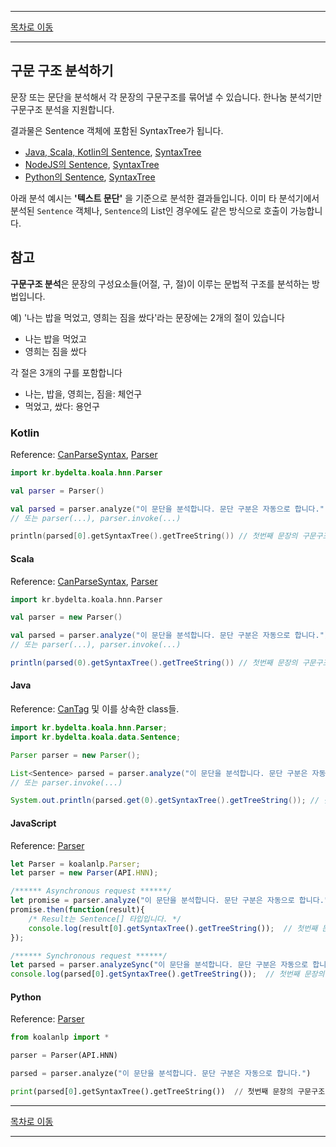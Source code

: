 --------

[목차로 이동](./index.md)

--------

## 구문 구조 분석하기

문장 또는 문단을 분석해서 각 문장의 구문구조를 묶어낼 수 있습니다. 한나눔 분석기만 구문구조 분석을 지원합니다.

결과물은 Sentence 객체에 포함된 SyntaxTree가 됩니다.
- [Java, Scala, Kotlin의 Sentence](https://koalanlp.github.io/koalanlp/api/koalanlp/kr.bydelta.koala.data/-sentence/index.html),
  [SyntaxTree](https://koalanlp.github.io/koalanlp/api/koalanlp/kr.bydelta.koala.data/-syntax-tree/index.html)
- [NodeJS의 Sentence](https://koalanlp.github.io/nodejs-support/module-koalanlp_data.Sentence.html),
  [SyntaxTree](https://koalanlp.github.io/nodejs-support/module-koalanlp_data.SyntaxTree.html)
- [Python의 Sentence](https://koalanlp.github.io/python-support/build/html/koalanlp.data.html#koalanlp.data.Sentence),
  [SyntaxTree](https://koalanlp.github.io/python-support/build/html/koalanlp.data.html#koalanlp.data.SyntaxTree)

아래 분석 예시는 **'텍스트 문단'** 을 기준으로 분석한 결과들입니다. 
이미 타 분석기에서 분석된 `Sentence` 객체나, `Sentence`의 List인 경우에도 같은 방식으로 호출이 가능합니다. 

## 참고
**구문구조 분석**은 문장의 구성요소들(어절, 구, 절)이 이루는 문법적 구조를 분석하는 방법입니다.

예) '나는 밥을 먹었고, 영희는 짐을 쌌다'라는 문장에는
2개의 절이 있습니다
* 나는 밥을 먹었고
* 영희는 짐을 쌌다

각 절은 3개의 구를 포함합니다
* 나는, 밥을, 영희는, 짐을: 체언구
* 먹었고, 쌌다: 용언구

### Kotlin
Reference: [CanParseSyntax](https://koalanlp.github.io/koalanlp/api/koalanlp/kr.bydelta.koala.proc/-can-parse-syntax/index.html),
[Parser](https://koalanlp.github.io/koalanlp/api/koalanlp/kr.bydelta.koala.hnn/-parser/index.html)

```kotlin
import kr.bydelta.koala.hnn.Parser

val parser = Parser()

val parsed = parser.analyze("이 문단을 분석합니다. 문단 구분은 자동으로 합니다.") 
// 또는 parser(...), parser.invoke(...)

println(parsed[0].getSyntaxTree().getTreeString()) // 첫번째 문장의 구문구조 트리를 출력합니다.
```

#### Scala
Reference: [CanParseSyntax](https://koalanlp.github.io/koalanlp/api/koalanlp/kr.bydelta.koala.proc/-can-parse-syntax/index.html),
[Parser](https://koalanlp.github.io/koalanlp/api/koalanlp/kr.bydelta.koala.hnn/-parser/index.html)

```scala
import kr.bydelta.koala.hnn.Parser

val parser = new Parser()

val parsed = parser.analyze("이 문단을 분석합니다. 문단 구분은 자동으로 합니다.")
// 또는 parser(...), parser.invoke(...)

println(parsed(0).getSyntaxTree().getTreeString()) // 첫번째 문장의 구문구조 트리를 출력합니다.
```

#### Java
Reference: [CanTag](https://koalanlp.github.io/koalanlp/api/koalanlp/kr.bydelta.koala.proc/-can-tag/index.html) 및 
이를 상속한 class들.
```java
import kr.bydelta.koala.hnn.Parser;
import kr.bydelta.koala.data.Sentence;

Parser parser = new Parser();

List<Sentence> parsed = parser.analyze("이 문단을 분석합니다. 문단 구분은 자동으로 합니다.");
// 또는 parser.invoke(...)

System.out.println(parsed.get(0).getSyntaxTree().getTreeString()); // 첫번째 문장의 구문구조 트리를 출력합니다.
```

#### JavaScript
Reference: [Parser](https://koalanlp.github.io/nodejs-support/module-koalanlp.Parser.html)
```javascript 1.7
let Parser = koalanlp.Parser;
let parser = new Parser(API.HNN);

/****** Asynchronous request ******/
let promise = parser.analyze("이 문단을 분석합니다. 문단 구분은 자동으로 합니다.");
promise.then(function(result){ 
    /* Result는 Sentence[] 타입입니다. */ 
    console.log(result[0].getSyntaxTree().getTreeString());  // 첫번째 문장의 구문구조 트리를 출력합니다.
});

/****** Synchronous request ******/
let parsed = parser.analyzeSync("이 문단을 분석합니다. 문단 구분은 자동으로 합니다.");
console.log(parsed[0].getSyntaxTree().getTreeString());  // 첫번째 문장의 구문구조 트리를 출력합니다.
```

#### Python
Reference: [Parser](https://koalanlp.github.io/python-support/build/html/koalanlp.api.html#koalanlp.api.Parser)
```python
from koalanlp import *

parser = Parser(API.HNN)

parsed = parser.analyze("이 문단을 분석합니다. 문단 구분은 자동으로 합니다.")

print(parsed[0].getSyntaxTree().getTreeString())  // 첫번째 문장의 구문구조 트리를 출력합니다.
```

--------

[목차로 이동](./index.md)

--------
